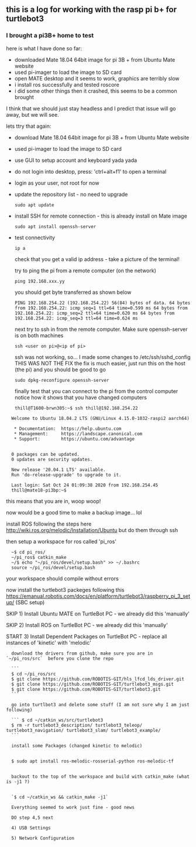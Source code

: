 ## this is a log for working with the rasp pi b+ for turtlebot3

### I brought a pi3B+ home to test

here is what I have done so far:
* downloaded Mate 18.04 64bit image for pi 3B + from Ubuntu Mate website
* used pi-imager to load the image to SD card
* open MATE desktop and it seems to work, graphics are terribly slow
* i install ros successfully and tested roscore
* i did some other things then it crashed, this seems to be a common brought

I think that we should just stay headless and I predict that issue will go away, but we will see.

lets ttry that again:
* download Mate 18.04 64bit image for pi 3B + from Ubuntu Mate website
* used pi-imager to load the image to SD card
* use GUI to setup account and keyboard yada yada
* do not login into desktop, press: 'ctrl+alt+f1' to open a terminal
* login as your user, not root for now


* update the repository list - no need to upgrade

  `sudo apt update`

* install SSH for remote connection - this is already install on Mate image

  `sudo apt install openssh-server`

* test connectivity

  `ip a`

  check that you get a valid ip address - take a picture of the terminal!

  try to ping the pi from a remote computer (on the network)

  `ping 192.168.xxx.yy`

  you should get byte transferred as shown below

  `PING 192.168.254.22 (192.168.254.22) 56(84) bytes of data.
  64 bytes from 192.168.254.22: icmp_seq=1 ttl=64 time=0.599 ms
  64 bytes from 192.168.254.22: icmp_seq=2 ttl=64 time=0.620 ms
  64 bytes from 192.168.254.22: icmp_seq=3 ttl=64 time=0.624 ms`

  next try to ssh in from the remote computer. Make sure openssh-server is on both machines

  `ssh <user on pi>@<ip of pi>`

  ssh was not working, so... I made some changes to /etc/ssh/sshd_config THIS WAS NOT THE FIX
  the fix is much easier, just run this on the host (the pi) and you should be good to go

  `sudo dpkg-reconfigure openssh-server`

  finally test that you can connect to the pi from the control computer
  notice how it shows that you have changed computers

  `thill@T1600-brwn305:~$ ssh thill@192.168.254.22`

```  thill@192.168.254.22's password:
  Welcome to Ubuntu 18.04.2 LTS (GNU/Linux 4.15.0-1032-raspi2 aarch64)

   * Documentation:  https://help.ubuntu.com
   * Management:     https://landscape.canonical.com
   * Support:        https://ubuntu.com/advantage


  0 packages can be updated.
  0 updates are security updates.

  New release '20.04.1 LTS' available.
  Run 'do-release-upgrade' to upgrade to it.

  Last login: Sat Oct 24 01:09:38 2020 from 192.168.254.45
  thill@mate18-pi3bp:~$
```
  this means that you are in, woop woop!

  now would be a good time to make a backup image... lol

  install ROS following  the steps here http://wiki.ros.org/melodic/Installation/Ubuntu but do them through ssh

  then setup a workspace for ros called 'pi_ros'

``` ~$ mkdir -p ~/pi_ros/src
  ~$ cd pi_ros/
  ~/pi_ros$ catkin_make
  ~/$ echo "~/pi_ros/devel/setup.bash" >> ~/.bashrc
  source ~/pi_ros/devel/setup.bash
  ```



  your workspace should compile without errors

  now install the turtlebot3 packeges following this https://emanual.robotis.com/docs/en/platform/turtlebot3/raspberry_pi_3_setup/ (SBC setup)

   SKIP 1) Install Ubuntu MATE on TurtleBot PC - we already did this 'manually'

   SKIP 2) Install ROS on TurtleBot PC - we already did this 'manually'

   START 3) Install Dependent Packages on TurtleBot PC - replace all instances of 'kinetic' with 'melodic'


      download the drivers from github, make sure you are in `~/pi_ros/src`  before you clone the repo

      ```
      $ cd ~/pi_ros/src
      $ git clone https://github.com/ROBOTIS-GIT/hls_lfcd_lds_driver.git
      $ git clone https://github.com/ROBOTIS-GIT/turtlebot3_msgs.git
      $ git clone https://github.com/ROBOTIS-GIT/turtlebot3.git
      ```

      go into turtlbot3 and delete some stuff (I am not sure why I am just following)

      ``` $ cd ~/catkin_ws/src/turtlebot3
      $ rm -r turtlebot3_description/ turtlebot3_teleop/ turtlebot3_navigation/ turtlebot3_slam/ turtlebot3_example/
      ```

      install some Packages (changed kinetic to melodic)


      $ sudo apt install ros-melodic-rosserial-python ros-melodic-tf


      backout to the top of the workspace and build with catkin_make (what is -j1 ?)


      `$ cd ~/catkin_ws && catkin_make -j1`

      Everything seemed to work just fine - good news

      DO step 4,5 next

      4) USB Settings

      5) Network Configuration
